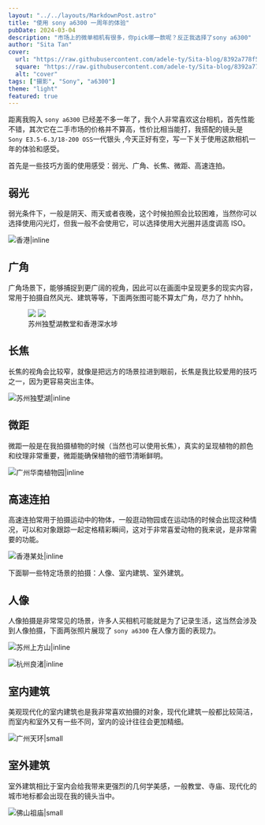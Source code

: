 ```yaml
---
layout: "../../layouts/MarkdownPost.astro"
title: "使用 sony a6300 一周年的体验"
pubDate: 2024-03-04
description: "市场上的微单相机有很多，你pick哪一款呢？反正我选择了sony a6300"
author: "Sita Tan"
cover:
  url: "https://raw.githubusercontent.com/adele-ty/Sita-blog/8392a778f5436d7d647973d6cab1cb1fd8c60f26/public/Sony-a6000/IMG_1044.JPG"
  square: "https://raw.githubusercontent.com/adele-ty/Sita-blog/8392a778f5436d7d647973d6cab1cb1fd8c60f26/public/Sony-a6000/IMG_1044.JPG"
  alt: "cover"
tags: ["摄影", "Sony", "a6300"]
theme: "light"
featured: true
---
```


距离我购入 `sony a6300` 已经差不多一年了，我个人非常喜欢这台相机，首先性能不错，其次它在二手市场的价格并不算高，性价比相当能打，我搭配的镜头是 `Sony E3.5-6.3/18-200 OSS`一代银头 ,今天正好有空，写一下关于使用这款相机一年的体验和感受。

首先是一些技巧方面的使用感受：弱光、广角、长焦、微距、高速连拍。

## 弱光

弱光条件下，一般是阴天、雨天或者夜晚，这个时候拍照会比较困难，当然你可以选择使用闪光灯，但我一般不会使用它，可以选择使用大光圈并适度调高 ISO。  

![香港|inline](https://github.com/adele-ty/Sita-blog/blob/main/public/Sony-a6300/1.JPG?raw=true)


## 广角

广角场景下，能够捕捉到更广阔的视角，因此可以在画面中呈现更多的现实内容，常用于拍摄自然风光、建筑等等，下面两张图可能不算太广角，尽力了 hhhh。  

<figure class="image image-fullbleed body-copy-wide nr-scroll-animation nr-scroll-animation--on image-small column">
  <img class="component-content image-sharesheet column-item" src="https://github.com/adele-ty/Sita-blog/blob/main/public/Sony-a6300/2.JPG?raw=true" />
  <img class="component-content image-sharesheet column-item" src="https://github.com/adele-ty/Sita-blog/blob/main/public/Sony-a6300/3.JPG?raw=true" />
  <div class="image-description image-caption">苏州独墅湖教堂和香港深水埗</div>
</figure>

## 长焦

长焦的视角会比较窄，就像是把远方的场景拉进到眼前，长焦是我比较爱用的技巧之一，因为更容易突出主体。  

![苏州独墅湖|inline](https://github.com/adele-ty/Sita-blog/blob/main/public/Sony-a6300/4.JPG?raw=true)

## 微距

微距一般是在我拍摄植物的时候（当然也可以使用长焦），真实的呈现植物的颜色和纹理非常重要，微距能确保植物的细节清晰鲜明。  

![广州华南植物园|inline](https://github.com/adele-ty/Sita-blog/blob/main/public/Sony-a6300/5.JPG?raw=true)

## 高速连拍

高速连拍常用于拍摄运动中的物体，一般逛动物园或在运动场的时候会出现这种情况，可以和对象跟踪一起定格精彩瞬间，这对于非常喜爱动物的我来说，是非常需要的功能。  

![香港某处|inline](https://github.com/adele-ty/Sita-blog/blob/main/public/Sony-a6300/6.JPG?raw=true)

下面聊一些特定场景的拍摄：人像、室内建筑、室外建筑。

## 人像

人像拍摄是非常常见的场景，许多人买相机可能就是为了记录生活，这当然会涉及到人像拍摄，下面两张照片展现了 `sony a6300` 在人像方面的表现力。  

![苏州上方山|inline](https://github.com/adele-ty/Sita-blog/blob/main/public/Sony-a6300/7.JPG?raw=true)  

![杭州良渚|inline](https://github.com/adele-ty/Sita-blog/blob/main/public/Sony-a6300/8.JPG?raw=true)

## 室内建筑

美观现代化的室内建筑也是我非常喜欢拍摄的对象，现代化建筑一般都比较简洁，而室内和室外又有一些不同，室内的设计往往会更加精细。  

![广州天环|small](https://github.com/adele-ty/Sita-blog/blob/main/public/Sony-a6300/9.JPG?raw=true)

## 室外建筑

室外建筑相比于室内会给我带来更强烈的几何学美感，一般教堂、寺庙、现代化的城市地标都会出现在我的镜头当中。  

![佛山祖庙|small](https://github.com/adele-ty/Sita-blog/blob/main/public/Sony-a6300/10.JPG?raw=true)
